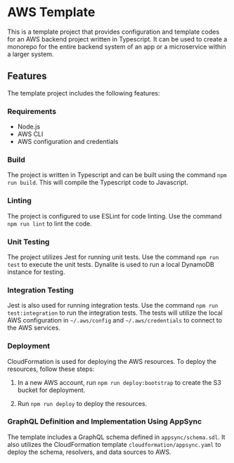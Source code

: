 # AWS Template

This is a template project that provides configuration and template codes for an AWS backend project written in Typescript. It can be used to create a monorepo for the entire backend system of an app or a microservice within a larger system.

## Features

The template project includes the following features:

### Requirements

- Node.js
- AWS CLI
- AWS configuration and credentials

### Build

The project is written in Typescript and can be built using the command `npm run build`. This will compile the Typescript code to Javascript.

### Linting

The project is configured to use ESLint for code linting. Use the command `npm run lint` to lint the code.

### Unit Testing

The project utilizes Jest for running unit tests. Use the command `npm run test` to execute the unit tests. Dynalite is used to run a local DynamoDB instance for testing.

### Integration Testing

Jest is also used for running integration tests. Use the command `npm run test:integration` to run the integration tests. The tests will utilize the local AWS configuration in `~/.aws/config` and `~/.aws/credentials` to connect to the AWS services.

### Deployment

CloudFormation is used for deploying the AWS resources. To deploy the resources, follow these steps:

1. In a new AWS account, run `npm run deploy:bootstrap` to create the S3 bucket for deployment.

2. Run `npm run deploy` to deploy the resources.

### GraphQL Definition and Implementation Using AppSync

The template includes a GraphQL schema defined in `appsync/schema.sdl`. It also utilizes the CloudFormation template `cloudformation/appsync.yaml` to deploy the schema, resolvers, and data sources to AWS.
